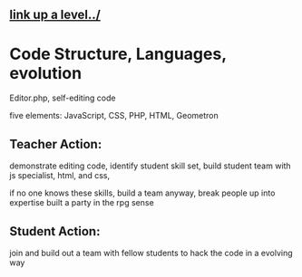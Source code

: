 ## [link up a level../](../)


# Code Structure, Languages, evolution

Editor.php, self-editing code

five elements: JavaScript, CSS, PHP, HTML, Geometron


## Teacher Action:

demonstrate editing code, identify student skill set, build student team with js specialist, html, and css,

if no one knows these skills, build a team anyway, break people up into expertise built a party in the rpg sense

## Student Action:

join and build out a team with fellow students to hack the code in a evolving way

 